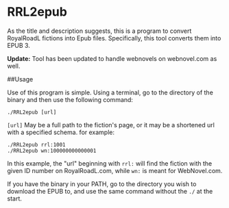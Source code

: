 # RRL2epub

As the title and description suggests, this is a program to convert RoyalRoadL fictions into Epub files. Specifically, this tool converts them into EPUB 3.

**Update:** Tool has been updated to handle webnovels on webnovel.com as well.

##Usage

Use of this program is simple. Using a terminal, go to the directory of the binary and then use the following command:

    ./RRL2epub [url]

`[url]` May be a full path to the fiction's page, or it may be a shortened url with a specified schema. for example:

    ./RRL2epub rrl:1001
    ./RRL2epub wn:100000000000001

In this example, the "url" beginning with `rrl:` will find the fiction with the given ID number on RoyalRoadL.com, while `wn:` is meant for WebNovel.com.

If you have the binary in your PATH, go to the directory you wish to download the EPUB to, and use the same command without the `./` at the start.
